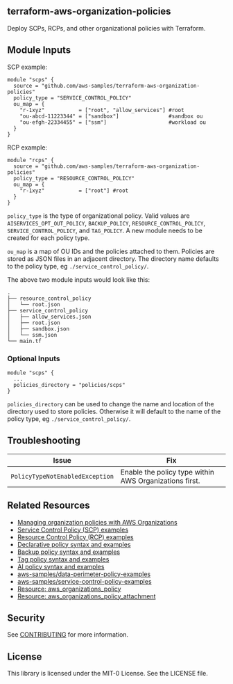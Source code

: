 ## terraform-aws-organization-policies

Deploy SCPs, RCPs, and other organizational policies with Terraform.

## Module Inputs
SCP example:
```hcl
module "scps" {
  source = "github.com/aws-samples/terraform-aws-organization-policies"
  policy_type = "SERVICE_CONTROL_POLICY"
  ou_map = {
    "r-1xyz"           = ["root", "allow_services"] #root
    "ou-abcd-11223344" = ["sandbox"]                #sandbox ou
    "ou-efgh-22334455" = ["ssm"]                    #workload ou
  }
}
```
RCP example:
```hcl
module "rcps" {
  source = "github.com/aws-samples/terraform-aws-organization-policies"
  policy_type = "RESOURCE_CONTROL_POLICY"
  ou_map = {
    "r-1xyz"           = ["root"] #root
  }
}
```

`policy_type` is the type of organizational policy. Valid values are `AISERVICES_OPT_OUT_POLICY`, `BACKUP_POLICY`, `RESOURCE_CONTROL_POLICY`, `SERVICE_CONTROL_POLICY`, and `TAG_POLICY`. A new module needs to be created for each policy type. 

`ou_map` is a map of OU IDs and the policies attached to them. Policies are stored as JSON files in an adjacent directory. The directory name defaults to the policy type, eg `./service_control_policy/`.

The above two module inputs would look like this:
```
.
├── resource_control_policy
│   └── root.json
├── service_control_policy
│   ├── allow_services.json
│   ├── root.json
│   ├── sandbox.json
│   └── ssm.json
└── main.tf 
```

### Optional Inputs

```hcl
module "scps" {
  ... 
  policies_directory = "policies/scps"
}
```

`policies_directory` can be used to change the name and location of the directory used to store policies. Otherwise it will default to the name of the policy type, eg `./service_control_policy/`.

## Troubleshooting

| Issue | Fix |
|---|---|
| `PolicyTypeNotEnabledException` | Enable the policy type within AWS Organizations first. |

## Related Resources

- [Managing organization policies with AWS Organizations](https://docs.aws.amazon.com/organizations/latest/userguide/orgs_manage_policies.html)
- [Service Control Policy (SCP) examples](https://docs.aws.amazon.com/organizations/latest/userguide/orgs_manage_policies_scps_examples.html)
- [Resource Control Policy (RCP) examples](https://docs.aws.amazon.com/organizations/latest/userguide/orgs_manage_policies_rcps_examples.html)
- [Declarative policy syntax and examples](https://docs.aws.amazon.com/organizations/latest/userguide/orgs_manage_policies_declarative_syntax.html)
- [Backup policy syntax and examples](https://docs.aws.amazon.com/organizations/latest/userguide/orgs_manage_policies_backup_syntax.html)
- [Tag policy syntax and examples](https://docs.aws.amazon.com/organizations/latest/userguide/orgs_manage_policies_example-tag-policies.html)
- [AI policy syntax and examples](https://docs.aws.amazon.com/organizations/latest/userguide/orgs_manage_policies_ai-opt-out_syntax.html)
- [aws-samples/data-perimeter-policy-examples](https://github.com/aws-samples/data-perimeter-policy-examples/tree/main/resource_control_policies)
- [aws-samples/service-control-policy-examples](https://github.com/aws-samples/service-control-policy-examples)
- [Resource: aws_organizations_policy](https://registry.terraform.io/providers/hashicorp/aws/latest/docs/resources/organizations_policy)
- [Resource: aws_organizations_policy_attachment](https://registry.terraform.io/providers/hashicorp/aws/latest/docs/resources/organizations_policy_attachment)

## Security

See [CONTRIBUTING](CONTRIBUTING.md#security-issue-notifications) for more information.

## License

This library is licensed under the MIT-0 License. See the LICENSE file.

